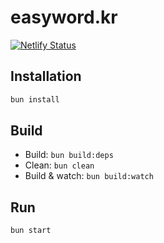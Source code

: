# easyword.kr

[![Netlify Status](https://api.netlify.com/api/v1/badges/a2dde827-b91c-4c09-a42b-30e55db69cad/deploy-status)](https://app.netlify.com/sites/easykoreanjargon/deploys)

## Installation

```sh
bun install
```

## Build

- Build: `bun build:deps`
- Clean: `bun clean`
- Build & watch: `bun build:watch`

## Run

```sh
bun start
```
